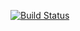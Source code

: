 [![Build Status](https://travis-ci.com/Panevnyk/ModularTestApp.svg?branch=master)](https://travis-ci.com/Panevnyk/ModularTestApp)
